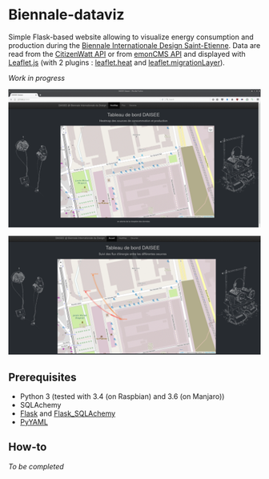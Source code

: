 # Biennale-dataviz

Simple Flask-based website allowing to visualize energy consumption and production during the [Biennale Internationale Design Saint-Etienne](http://www.biennale-design.com/saint-etienne/2017/fr/home/). Data are read from the [CitizenWatt API](https://github.com/CitoyensCapteurs/CitizenWatt-Base) or from [emonCMS API](https://github.com/emoncms/emoncms) and displayed with [Leaflet.js](http://leafletjs.com/) (with 2 plugins : [leaflet.heat](https://github.com/Leaflet/Leaflet.heat) and [leaflet.migrationLayer](https://github.com/react-map/leaflet.migrationLayer)).  

_Work in progress_

![](/docs/heatmap.gif)

![](/docs/snapshot.gif)


## Prerequisites
- Python 3 (tested with 3.4 (on Raspbian) and 3.6 (on Manjaro))  
- SQLAchemy  
- [Flask](http://flask.pocoo.org) and [Flask_SQLAchemy](http://flask-sqlalchemy.pocoo.org)  
- [PyYAML](http://pyyaml.org)  

## How-to

_To be completed_  
